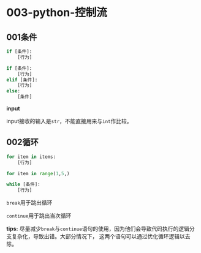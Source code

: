 # 003-python-控制流
## 001条件
```python
if [条件]:
    [行为]
```

```python
if [条件]:
    [行为]
elif [条件]:
    [行为]
else:
    [条件]
```

**input**

input接收的输入是`str`，不能直接用来与`int`作比较。

## 002循环
```python
for item in items:
    [行为]

for item in range(1,5,)
```

```python
while [条件]:
    [行为]
```

`break`用于跳出循环

`continue`用于跳出当次循环

**tips:** 尽量减少`break`与`continue`语句的使用，因为他们会导致代码执行的逻辑分支复杂化，导致出错。大部分情况下， 这两个语句可以通过优化循环逻辑以去除。


